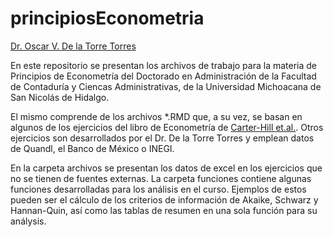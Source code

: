 # principiosEconometria
[Dr. Oscar V. De la Torre Torres](https://oscardelatorretorres.com)

En este repositorio se presentan los archivos de trabajo para la materia de Principios de Econometría del Doctorado en Administración de la Facultad de Contaduría y Ciencas Administrativas, de la Universidad Michoacana de San Nicolás de Hidalgo.

El mismo comprende de los archivos *.RMD que, a su vez, se basan en algunos de los ejercicios del libro de Econometría de [Carter-Hill et.al.](https://www.wiley.com/en-us/Principles+of+Econometrics%2C+5th+Edition-p-9781118452271). Otros ejercicios son desarrollados por el Dr. De la Torre Torres y emplean datos de Quandl, el Banco de México o INEGI.

En la carpeta archivos se presentan los datos de excel en los ejercicios que no se tienen de fuentes externas. La carpeta funciones contiene algunas funciones desarrolladas para los análisis en el curso. Ejemplos de estos pueden ser el cálculo de los criterios de información de Akaike, Schwarz y Hannan-Quin, así como las tablas de resumen en una sola función para su análysis.
